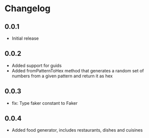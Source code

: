 # Changelog

## 0.0.1

- Initial release

## 0.0.2
- Added support for guids
- Added fromPatternToHex method that generates a random set of numbers
  from a given pattern and return it as hex

## 0.0.3
- fix: Type faker constant to Faker

## 0.0.4
- Added food generator, includes restaurants, dishes and cuisines
